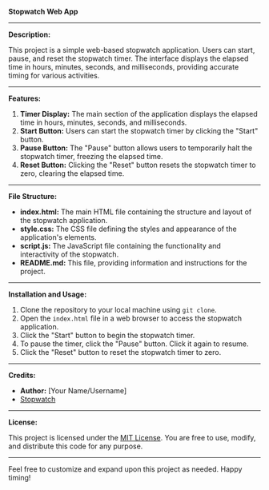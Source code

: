 **Stopwatch Web App**

---

**Description:**

This project is a simple web-based stopwatch application. Users can start, pause, and reset the stopwatch timer. The interface displays the elapsed time in hours, minutes, seconds, and milliseconds, providing accurate timing for various activities.

---

**Features:**

1. **Timer Display:** The main section of the application displays the elapsed time in hours, minutes, seconds, and milliseconds.
2. **Start Button:** Users can start the stopwatch timer by clicking the "Start" button.
3. **Pause Button:** The "Pause" button allows users to temporarily halt the stopwatch timer, freezing the elapsed time.
4. **Reset Button:** Clicking the "Reset" button resets the stopwatch timer to zero, clearing the elapsed time.

---

**File Structure:**

- **index.html:** The main HTML file containing the structure and layout of the stopwatch application.
- **style.css:** The CSS file defining the styles and appearance of the application's elements.
- **script.js:** The JavaScript file containing the functionality and interactivity of the stopwatch.
- **README.md:** This file, providing information and instructions for the project.

---

**Installation and Usage:**

1. Clone the repository to your local machine using `git clone`.
2. Open the `index.html` file in a web browser to access the stopwatch application.
3. Click the "Start" button to begin the stopwatch timer.
4. To pause the timer, click the "Pause" button. Click it again to resume.
5. Click the "Reset" button to reset the stopwatch timer to zero.

---

**Credits:**

- **Author:** [Your Name/Username]
- [Stopwatch](https://abinashsuara.github.io/Stopwatch/)

---

**License:**

This project is licensed under the [MIT License](https://opensource.org/licenses/MIT). You are free to use, modify, and distribute this code for any purpose.

---

Feel free to customize and expand upon this project as needed. Happy timing!


